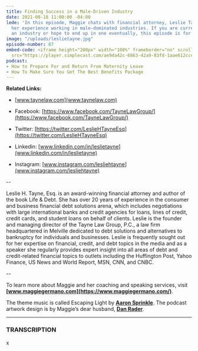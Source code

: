 ```yaml
---
title: Finding Success in a Male-Driven Industry
date: 2021-08-18 11:00:00 -04:00
lede: 'In this episode, Maggie chats with financial attorney, Leslie Tayne, about
  her experience working in male-dominated industries. If you are currently in such
  an industry or hope to end up in one eventually, this episode is for you. '
image: "/uploads/leslietayne.jpg"
episode-number: 87
embed-code: <iframe height="200px" width="100%" frameborder="no" scrolling="no" seamless
  src="https://player.simplecast.com/ae9da42c-6863-42a9-83fd-1aae612ccee5?dark=false"></iframe>
podcast:
- How to Prepare For and Return From Maternity Leave
- How To Make Sure You Get The Best Benefits Package
---
```


**Related Links:**

* [www.taynelaw.com](www.taynelaw.com)

* Facebook: [https://www.facebook.com/TayneLawGroup/](https://www.facebook.com/TayneLawGroup/)

* Twitter: [https://twitter.com/LeslieHTayneEsq](https://twitter.com/LeslieHTayneEsq)

* Linkedin: [www.linkedin.com/in/leslietayne](www.linkedin.com/in/leslietayne)

* Instagram: [www.instagram.com/lesliehtayne](www.instagram.com/lesliehtayne)

--

Leslie H. Tayne, Esq. is an award-winning financial attorney and author of the book Life & Debt. She has over 20 years of experience in the consumer and business financial debt solutions arena, which includes negotiations with large international banks and credit agencies for loans, lines of credit, credit cards, and student loans on behalf of clients. Leslie is the founder and managing director of the Tayne Law Group, P.C., a law firm headquartered in Melville dedicated to debt solutions and alternatives to bankruptcy for individuals and businesses. Leslie is frequently sought out for her expertise on financial, credit, and debt topics in the media and as a speaker she regularly provides expert insight into all areas of debt and credit-related financial topics to outlets including the Huffington Post, Yahoo Finance, US News and World Report, MSN, CNN, and CNBC.

--

To learn more about Maggie and her coaching and speaking services, visit **[www.maggiegermano.com](https://www.maggiegermano.com/)**.

The theme music is called Escaping Light by **[Aaron Sprinkle](http://aaronsprinklemusic.com/)**. The podcast artwork design is by Maggie’s dear husband, **[Dan Rader](https://danrdesign.com/)**.

---

### TRANSCRIPTION

x